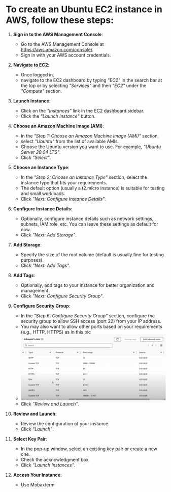 # To create an Ubuntu EC2 instance in AWS, follow these steps:

1. **Sign in to the AWS Management Console**:
   - Go to the AWS Management Console at https://aws.amazon.com/console/.
   - Sign in with your AWS account credentials.

2. **Navigate to EC2**:
   - Once logged in, 
   - navigate to the EC2 dashboard by typing *"EC2"* in the search bar at the top or by selecting *"Services"* and then *"EC2"* under the *"Compute"* section.

3. **Launch Instance**:
   - Click on the *"Instances"* link in the EC2 dashboard sidebar.
   - Click the *"Launch Instance"* button.

4. **Choose an Amazon Machine Image (AMI)**:
   - In the *"Step 1: Choose an Amazon Machine Image (AMI)"* section, 
   - select *"Ubuntu"* from the list of available AMIs.
   - Choose the Ubuntu version you want to use. For example, *"Ubuntu Server 20.04 LTS"*.
   - Click *"Select"*.

5. **Choose an Instance Type**:
   - In the *"Step 2: Choose an Instance Type"* section, select the instance type that fits your requirements. 
   - The default option (usually a t2.micro instance) is suitable for testing and small workloads.
   - Click *"Next: Configure Instance Details"*.

6. **Configure Instance Details**:
   - Optionally, configure instance details such as network settings, subnets, IAM role, etc. You can leave these settings as default for now.
   - Click *"Next: Add Storage"*.

7. **Add Storage**:
   - Specify the size of the root volume (default is usually fine for testing purposes).
   - Click *"Next: Add Tags"*.

8. **Add Tags**:
   - Optionally, add tags to your instance for better organization and management.
   - Click *"Next: Configure Security Group"*.

9. **Configure Security Group**:
   - In the *"Step 6: Configure Security Group"* section, configure the security group to allow SSH access (port 22) from your IP address.
   - You may also want to allow other ports based on your requirements (e.g., HTTP, HTTPS) as in this pic
   - ![alt text](image.png)
   - Click *"Review and Launch"*.

10. **Review and Launch**:
    - Review the configuration of your instance.
    - Click *"Launch"*.

11. **Select Key Pair**:
    - In the pop-up window, select an existing key pair or create a new one.
    - Check the acknowledgment box.
    - Click *"Launch Instances"*.

12. **Access Your Instance**:
    - Use Mobaxterm
